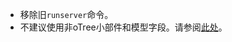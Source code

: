 - 移除旧`runserver`命令。
- 不建议使用非oTree小部件和模型字段。请参阅[此处](https://groups.google.com/forum/#!topic/otree/vsvsQ7njjY8)。